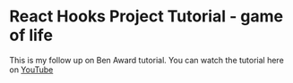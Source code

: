 # React Hooks Project Tutorial - game of life

This is my follow up on Ben Award tutorial.
You can watch the tutorial here on [ YouTube ]( https://www.youtube.com/watch?v=DvVt11mPuM0 )

